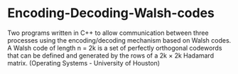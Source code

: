 # Encoding-Decoding-Walsh-codes
Two programs written in C++ to allow communication between three processes using the encoding/decoding mechanism based on Walsh codes.
A Walsh code of length n = 2k is a set of perfectly orthogonal codewords that can be defined and generated by the rows of a 2k × 2k Hadamard matrix.
(Operating Systems - University of Houston)
